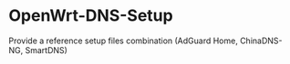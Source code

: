 # OpenWrt-DNS-Setup
Provide a reference setup files combination (AdGuard Home, ChinaDNS-NG, SmartDNS)
